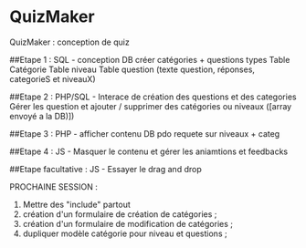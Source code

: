 # QuizMaker
QuizMaker : conception de quiz

##Etape 1 : SQL - conception DB
créer catégories + questions types
Table Catégorie
Table niveau
Table question (texte question, réponses, categorieS et niveauX)

##Etape 2 : PHP/SQL - Interace de création des questions et des categories
Gérer les question et ajouter / supprimer des catégories ou niveaux ([array envoyé a la DB)])

##Etape 3  : PHP - afficher contenu DB
pdo requete sur niveaux + categ

##Etape 4 : JS - Masquer le contenu et gérer les aniamtions et feedbacks

##Etape facultative : JS - Essayer le drag and drop


PROCHAINE SESSION : 
1) Mettre des "include" partout
2) création d'un formulaire de création de catégories ;
3) création d'un formulaire de modification de catégories ;
4) dupliquer modèle catégorie pour niveau et questions ;

